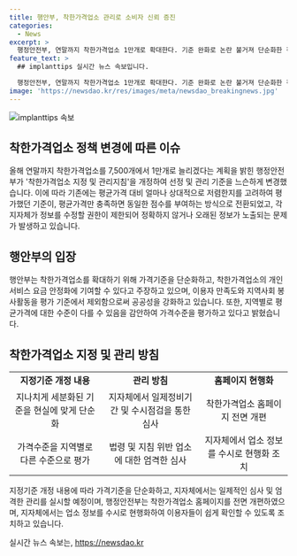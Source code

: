 ```yaml
---
title: 행안부, 착한가격업소 관리로 소비자 신뢰 증진
categories:
  - News
excerpt: >
  행정안전부, 연말까지 착한가격업소 1만개로 확대한다. 기준 완화로 논란 불거져 단순화한 적정가 평가, 관리지침 개정 밝히며 논란해소 목표. 지자체와 협력, 업소 심의 강화하고 홈페이지 전면개편, 이용자 편의 제고 약속.
feature_text: >
  ## implanttips 실시간 뉴스 속보입니다.

  행정안전부, 연말까지 착한가격업소 1만개로 확대한다. 기준 완화로 논란 불거져 단순화한 적정가 평가, 관리지침 개정 밝히며 논란해소 목표. 지자체와 협력, 업소 심의 강화하고 홈페이지 전면개편, 이용자 편의 제고 약속.
image: 'https://newsdao.kr/res/images/meta/newsdao_breakingnews.jpg'
---
```


<p><img src="https://newsdao.kr/res/images/meta/newsdao_breakingnews.jpg" alt="implanttips 속보" /></p>

<h2 data-ke-size="size26">착한가격업소 정책 변경에 따른 이슈</h2>

<p data-ke-size="size16">올해 연말까지 착한가격업소를 7,500개에서 1만개로 늘리겠다는 계획을 밝힌 행정안전부가 '착한가격업소 지정 및 관리지침'을 개정하여 선정 및 관리 기준을 느슨하게 변경했습니다. 이에 따라 기존에는 평균가격 대비 얼마나 상대적으로 저렴한지를 고려하여 평가했던 기준이, 평균가격만 충족하면 동일한 점수를 부여하는 방식으로 전환되었고, 각 지자체가 정보를 수정할 권한이 제한되어 정확하지 않거나 오래된 정보가 노출되는 문제가 발생하고 있습니다.</p>

<h2 data-ke-size="size26">행안부의 입장</h2>

<p data-ke-size="size16">행안부는 착한가격업소를 확대하기 위해 가격기준을 단순화하고, 착한가격업소의 개인 서비스 요금 안정화에 기여할 수 있다고 주장하고 있으며, 이용자 만족도와 지역사회 봉사활동을 평가 기준에서 제외함으로써 공공성을 강화하고 있습니다. 또한, 지역별로 평균가격에 대한 수준이 다를 수 있음을 감안하여 가격수준을 평가하고 있다고 밝혔습니다.</p>

<h2 data-ke-size="size26">착한가격업소 지정 및 관리 방침</h2>

<table>
    <tr>
        <td style="text-align: center; height: 17px;"><b>지정기준 개정 내용</b></td>
        <td style="text-align: center; height: 17px;"><b>관리 방침</b></td>
        <td style="text-align: center; height: 17px;"><b>홈페이지 현행화</b></td>
    </tr>
    <tr>
        <td style="text-align: center; height: 17px;">지나치게 세분화된 기준을 현실에 맞게 단순화</td>
        <td style="text-align: center; height: 17px;">지자체에서 일제정비기간 및 수시점검을 통한 심사</td>
        <td style="text-align: center; height: 17px;">착한가격업소 홈페이지 전면 개편</td>
    </tr>
    <tr>
        <td style="text-align: center; height: 17px;">가격수준을 지역별로 다른 수준으로 평가</td>
        <td style="text-align: center; height: 17px;">법령 및 지침 위반 업소에 대한 엄격한 심사</td>
        <td style="text-align: center; height: 17px;">지자체에서 업소 정보를 수시로 현행화 조치</td>
    </tr>
</table>

<p data-ke-size="size16">지정기준 개정 내용에 따라 가격기준을 단순화하고, 지자체에서는 일제적인 심사 및 엄격한 관리를 실시할 예정이며, 행정안전부는 착한가격업소 홈페이지를 전면 개편하였으며, 지자체에서는 업소 정보를 수시로 현행화하여 이용자들이 쉽게 확인할 수 있도록 조치하고 있습니다.</p>
실시간 뉴스 속보는, <a href="https://newsdao.kr" rel="dofollow">https://newsdao.kr</a>



